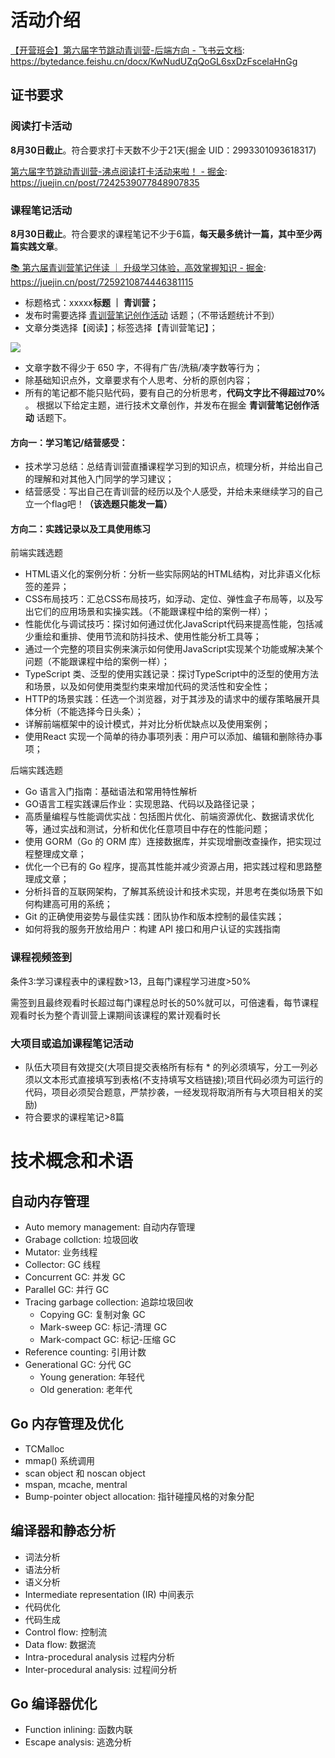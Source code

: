 # 活动介绍

[‬⁤⁣‍‌​⁣⁢​﻿​‌​​‌​﻿⁣‌⁢​‌﻿​​﻿﻿﻿⁣‬﻿⁡⁢​﻿‬⁡﻿‍‍‬‌​​⁣‌⁣⁡⁣【开营班会】第六届字节跳动青训营-后端方向 - 飞书云文档](https://bytedance.feishu.cn/docx/KwNudUZqQoGL6sxDzFscelaHnGg): <https://bytedance.feishu.cn/docx/KwNudUZqQoGL6sxDzFscelaHnGg>

## 证书要求

### 阅读打卡活动

**8月30日截止**。符合要求打卡天数不少于21天(掘金 UID：2993301093618317)

[第六届字节跳动青训营-沸点阅读打卡活动来啦！ - 掘金](https://juejin.cn/post/7242539077848907835): <https://juejin.cn/post/7242539077848907835>

### 课程笔记活动

**8月30日截止**。符合要求的课程笔记不少于6篇，**每天最多统计一篇，其中至少两篇实践文章**。

[📚 第六届青训营笔记伴读 ｜ 升级学习体验，高效掌握知识 - 掘金](https://juejin.cn/post/7259210874446381115): <https://juejin.cn/post/7259210874446381115>

-   标题格式：xxxxx**标题 ｜ 青训营；**
-   发布时需要选择 [青训营笔记创作活动](https://juejin.cn/theme/detail/7172374200018010142?contentType=1 "https://juejin.cn/theme/detail/7172374200018010142?contentType=1") 话题；（不带话题统计不到）
-   文章分类选择【阅读】；标签选择【青训营笔记】；

![](https://p3-juejin.byteimg.com/tos-cn-i-k3u1fbpfcp/5c208a553193450caffda616c832fa58~tplv-k3u1fbpfcp-zoom-in-crop-mark:1512:0:0:0.awebp)

-   文章字数不得少于 650 字，不得有广告/洗稿/凑字数等行为；
-   除基础知识点外，文章要求有个人思考、分析的原创内容；
-   所有的笔记都不能只贴代码，要有自己的分析思考，**代码文字比不得超过70%** 。
根据以下给定主题，进行技术文章创作，并发布在掘金 **青训营笔记创作活动** 话题下。

#### 方向一：学习笔记/结营感受：

- 技术学习总结：总结青训营直播课程学习到的知识点，梳理分析，并给出自己的理解和对其他入门同学的学习建议；
- 结营感受：写出自己在青训营的经历以及个人感受，并给未来继续学习的自己立一个flag吧！**（该选题只能发一篇）**

#### 方向二：实践记录以及工具使用练习

前端实践选题

- HTML语义化的案例分析：分析一些实际网站的HTML结构，对比非语义化标签的差异；
- CSS布局技巧：汇总CSS布局技巧，如浮动、定位、弹性盒子布局等，以及写出它们的应用场景和实操实践。（不能跟课程中给的案例一样）；
- 性能优化与调试技巧：探讨如何通过优化JavaScript代码来提高性能，包括减少重绘和重排、使用节流和防抖技术、使用性能分析工具等；
- 通过一个完整的项目实例来演示如何使用JavaScript实现某个功能或解决某个问题（不能跟课程中给的案例一样）；
- TypeScript 类、泛型的使用实践记录：探讨TypeScript中的泛型的使用方法和场景，以及如何使用类型约束来增加代码的灵活性和安全性；
- HTTP的场景实践：任选一个浏览器，对于其涉及的请求中的缓存策略展开具体分析（不能选择今日头条）；
- 详解前端框架中的设计模式，并对比分析优缺点以及使用案例；
- 使用React 实现一个简单的待办事项列表：用户可以添加、编辑和删除待办事项；

后端实践选题

- Go 语言入门指南：基础语法和常用特性解析
- GO语言工程实践课后作业：实现思路、代码以及路径记录；
- 高质量编程与性能调优实战：包括图片优化、前端资源优化、数据请求优化等，通过实战和测试，分析和优化任意项目中存在的性能问题；
- 使用 GORM（Go 的 ORM 库）连接数据库，并实现增删改查操作，把实现过程整理成文章；
- 优化一个已有的 Go 程序，提高其性能并减少资源占用，把实践过程和思路整理成文章；
- 分析抖音的互联网架构，了解其系统设计和技术实现，并思考在类似场景下如何构建高可用的系统；
- Git 的正确使用姿势与最佳实践：团队协作和版本控制的最佳实践；
- 如何将我的服务开放给用户：构建 API 接口和用户认证的实践指南

### 课程视频签到

条件3:学习课程表中的课程数>13，且每门课程学习进度>50%

需签到且最终观看时长超过每门课程总时长的50%就可以，可倍速看，每节课程观看时长为整个青训营上课期间该课程的累计观看时长

### 大项目或追加课程笔记活动

- 队伍大项目有效提交(大项目提交表格所有标有 * 的列必须填写，分工一列必须以文本形式直接填写到表格(不支持填写文档链接);项目代码必须为可运行的代码，项目必须契合题意，严禁抄袭，一经发现将取消所有与大项目相关的奖励)
- 符合要求的课程笔记>8篇

# 技术概念和术语

## 自动内存管理

- Auto memory management: 自动内存管理
- Grabage collction: 垃圾回收
- Mutator: 业务线程
- Collector: GC 线程
- Concurrent GC: 并发 GC
- Parallel GC: 并行 GC
- Tracing garbage collection: 追踪垃圾回收
	- Copying GC: 复制对象 GC
	- Mark-sweep GC: 标记-清理 GC
	- Mark-compact GC: 标记-压缩 GC
- Reference counting: 引用计数
- Generational GC: 分代 GC
	- Young generation: 年轻代
	- Old generation: 老年代

## Go 内存管理及优化

- TCMalloc
- mmap() 系统调用
- scan object 和 noscan object
- mspan, mcache, mentral
- Bump-pointer object allocation: 指针碰撞风格的对象分配

## 编译器和静态分析

- 词法分析
- 语法分析
- 语义分析
- Intermediate representation (IR) 中间表示
- 代码优化
- 代码生成
- Control flow: 控制流
- Data flow: 数据流
- Intra-procedural analysis 过程内分析
- Inter-procedural analysis: 过程间分析

## Go 编译器优化

- Function inlining: 函数内联
- Escape analysis: 逃逸分析
